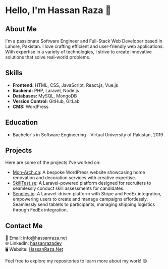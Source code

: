 # Hello, I'm Hassan Raza 👋

## About Me
I'm a passionate Software Engineer and Full-Stack Web Developer based in Lahore, Pakistan. I love crafting efficient and user-friendly web applications. With expertise in a variety of technologies, I strive to create innovative solutions that solve real-world problems.

## Skills
- **Frontend:** HTML, CSS, JavaScript, React.js, Vue.js
- **Backend:** PHP, Laravel, Node.js
- **Databases:** MySQL, MongoDB
- **Version Control:** GitHub, GitLab
- **CMS:** WordPress

## Education
- Bachelor's in Software Engineering - Virtual University of Pakistan, 2019

## Projects
Here are some of the projects I've worked on:
- [Mon-Arch.ca](https://mon-arch.ca/): A bespoke WordPress website showcasing home renovation and decoration services with creative expertise.
- [SkillTest.se](http://skilltest.se/): A Laravel-powered platform designed for recruiters to seamlessly conduct skill assessments for candidates.
- [Sendies.io](https://sendies.io/): A Laravel-driven platform with Stripe and FedEx integration, empowering users to create and manage campaigns effortlessly. Seamlessly send tablets to participants, managing shipping logistics through FedEx integration.

## Contact Me
📧 Email: [info@hassanraza.net](mailto:info@hassanraza.net)  
🌐 LinkedIn: [hassanrazadev](https://www.linkedin.com/in/hassanrazadev/)  
🖥️ Website: [HassanRaza.Net](https://hassanraza.net/)

Feel free to explore my repositories to learn more about my work! 😊
